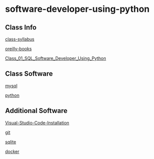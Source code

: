 # software-developer-using-python

## Class Info

[class-syllabus]

[oreilly-books]

[Class_01_SQL_Software_Developer_Using_Python]

## Class Software

[mysql]

[python]

## Additional Software

[Visual-Studio-Code-Installation]

[git]

[sqlite]

[docker]


[class-syllabus]: <https://docs.google.com/spreadsheets/d/1Kii5k4RJ-xTptbtsMGHxB4utNAKFqrJx/edit?usp=sharing&ouid=104706725336537073694&rtpof=true&sd=true>
[oreilly-books]: <https://learning.oreilly.com/home/>
[Class_01_SQL_Software_Developer_Using_Python]: <https://docs.google.com/presentation/d/1zyx4nd9f2wlNzOClR0ncFJ5L7cfZHpIP7YIv8-TvBcY/edit?usp=sharing>

[mysql]: <https://www.mysql.com/>
[python]: <https://www.python.org/>

[Visual-Studio-Code-Installation]: <https://code.visualstudio.com/>
[git]: <https://git-scm.com/>
[sqlite]: <https://www.sqlite.org/index.html>
[docker]: <https://www.docker.com/get-started/>